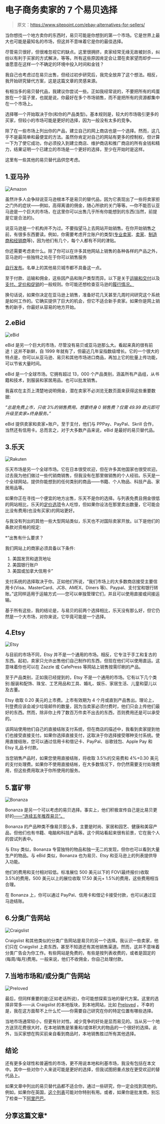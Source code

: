 # 电子商务卖家的 7 个易贝选择

> 原文：<https://www.sitepoint.com/ebay-alternatives-for-sellers/>

当你想找一个地方卖你的东西时，易贝可能是你想到的第一个市场。它是世界上最大也可能是最知名的市场，但这并不意味着它是你的最佳选择。

尽管易贝很好，但很难忽视它的缺点。这里很拥挤，卖家经常无缘无故被封杀，纠纷以有利于买家的方式解决，等等。所有这些原因肯定会让潜在卖家望而却步——谁愿意在这样一个不确定的环境中投入时间和金钱？

我自己也考虑过在易贝出售，但经过初步研究后，我完全放弃了这个想法。相反，我开始研究替代方案，这是这篇文章的灵感来源。

有相当多的易贝替代品，我建议你尝试一些。正如我经常说的，不要把所有的鸡蛋放在一个篮子里，也就是说，你最好在多个市场销售，而不是把所有的资源都集中在一个市场上。

选择哪一个开始取决于你(和你的产品类型)。基本规则是，较大的市场吸引更多的买家，但较小的市场可能是更好的选择，因为一般没有太多的竞争。

除了在一些市场上列出你的产品，建立自己的网上商店也是一个选择。然而，这几乎不是最简单和最便宜的方法。虽然你肯定对自己的网站有更多的控制权，但计算一下为了使它成功，你必须投入到建立商店、维护商店和推广商店的所有金钱和精力，结果证明一个已建立的市场是一个更好的选择，至少在开始时是这样。

这里有一些其他的易贝替代品供您考虑。

## 1.亚马孙

![Amazon](img/4cc677ec62f385d13f3f36100471bcb3.png)

虽然许多人会争辩说亚马逊根本不是易贝的替代品，因为它表现出了一些将卖家拒之门外的症状——例如，高得离谱的佣金，随心所欲的关门等等。—你不能否认亚马逊是一个巨大的市场，在这里你可以出售几乎所有你能想到的东西(当然，前提是它是合法的)。

说亚马逊是一个机构并不为过。不要指望马上去网站开始销售。在你开始销售之前，有很多东西要读。例如，你需要考虑开立账户的类型([专业卖家](https://services.amazon.com/content/sell-on-amazon.htm/ref=footer_soa?ld=AZFSSOA-dT1)、[卖家](http://www.amazon.com/b/ref=footer_vend?ie=UTF8&node=10659983011)、[制造商和经销商](http://www.amazon.com/b/ref=footer_B2B_MM?ie=UTF8&node=11436294011)等)，因为他们有几个，每个人都有不同的津贴。

你还需要考虑卖什么。除了你可以在许多其他网站上销售的各种各样的产品之外，亚马逊的一些独特之处在于你可以销售服务

[自行发布](http://www.amazon.com/gp/seller-account/mm-summary-page.html?ie=UTF8&ld=AZFooterSelfPublish&topic=200260520)。名单上的其他易贝城市都不具备这一点。

至于付款、运输和佣金，这些因产品和账户类型而异。以下是关于[运输和交付](http://www.amazon.com/gp/help/customer/display.html/ref=footer_shiprates?ie=UTF8&nodeId=468520)以及[支付、定价和促销](http://www.amazon.com/gp/help/customer/display.html/ref=hp_left_v4_sib?ie=UTF8&nodeId=513058)的一般规则。你可能还想检查亚马逊的[履行情况。](https://services.amazon.com/fulfillment-by-amazon/benefits.htm/ref=asus_fba_fnav)

换句话说，如果你决定在亚马逊上销售，准备好花几天甚至几周时间研究这个系统是如何工作的。它确实提供了巨大的机会，但它不适合新手卖家。如果你是网上销售的新手，你最好从容易的地方开始。

## 2.eBid

![eBid](img/44aaa1fba9ae5a7d6820c2ab60e03414.png)

eBid 是另一个巨大的市场，尽管没有易贝或亚马逊那么大。看起来真的很有前途！这并不新鲜，自 1999 年就有了，但最近几年呈指数级增长。它的一个很大的特点是，你可以从亚马逊、易贝和其他市场进口商品，再加上它的批量上传功能，可以节省大量时间。

eBid 是一个全球市场。它拥有超过 13，000 个产品类别，涵盖所有产品组，从书籍和技术，到服装和家居用品。也可以批发销售。

我喜欢在主页上清楚地说明佣金，潜在卖家不必浏览无数页面来获得这些重要数据:

*“总是免费上市，只收 3%的销售费用。想要终身 0 销售费？仅需 49.99 欧元即可升级至卖家+终身服务。”*

eBid 提供卖家和卖家+账户。至于支付，他们与 PPPay、PayPal、Skrill 合作，当然还有信用卡。总而言之，对于大多数产品来说，eBid 是最好的易贝替代品。

## 3.乐天

![Rakuten](img/e9ebf8926826bec56222ae6c9a7a80c0.png)

乐天市场是另一个全球市场。它在日本很受欢迎，但在许多其他国家也很受欢迎。过去我为他们做过一些代销商销售，但我没有在那里做销售的个人经验。乐天是一个全球网站，提供你能想到的任何类别的商品——书籍、个人物品、科技产品、家居用品等。

如果你正在寻找一个便宜的地方出售，乐天不是你的选择。与列表免费且佣金很低的网站相比，乐天的[定价选项](http://www.rakuten.com/sell#pricing)令人吃惊，但如果你设法在那里卖出数量，它可能会比没有费用(也没有买家)的网站更好。

与我没有列出的其他一些大型网站类似，乐天也不对国际卖家开放。以下是他们的条款对资格的规定:

 *“出售有什么要求？

我们网站上的商家必须具备以下条件:

1.  美国发货和退货地址
2.  美国银行账户
3.  美国或加拿大信用卡”

支付系统的选择取决于你。正如他们所说，“我们市场上的大多数商店接受主要信用卡(Visa、MasterCard、JCB、AMEX、Diners 等)、Paypal、支付宝和银行转账。”这同样适用于运输方式——您可以单独管理它们，并且可以使用直接或间接运输。

基于所有这些，我的结论是，与易贝的前两个选择相比，乐天没有那么好，但它仍然是一个大市场，对你来说，它毕竟可能是一个选择。

## 4.Etsy

![Etsy](img/b7228d40b1f1b0ad8b72c22e7124714d.png)

与目前的市场不同，Etsy 并不是一个通用的市场。相反，它专注于手工和复古的东西。起初，卖家只允许出售他们自己制作的东西，但现在他们可以使用直运。这意味着你也可以在 Zazzle 或 CafePress 等网站上销售按需印刷的产品。

至于产品类别，正如我已经提到的，Etsy 不是一个通用的市场。它有以下几个类别:服装和配饰、珠宝、工艺用品和工具、婚礼、娱乐、家居生活、儿童和婴儿以及古董。

Etsy 收取 0.20 美元的上市费。上市有效期为 4 个月或直到产品售出。理论上，刊登费应该会减少垃圾邮件的数量，因为当卖家必须付费时，他们只会上传他们最好的东西。然而，除非你上传了数百万件卖不出去的东西，否则费用还是可以承受的。

该网站使用他们自己的直接结账支付系统，但在商店的描述中，我看到卖家提到他们也接受直接支付。如果你选择直接支付，这取决于你选择接受哪种支付系统。使用直接结账，您可以通过信用卡和借记卡、PayPal、谷歌钱包、Apple Pay 和 Etsy 礼品卡付款。

当您销售产品时，如果您使用直接结账，将收取 3.5%的交易费和 4%+0.30 美元的支付处理费。如果你不使用直接结帐，在大多数情况下，你仍然需要支付处理费用，但这些费用取决于你所使用的服务。

## 5.富矿带

![Bonanza](img/abfadddf0ad969752c46f7394c6757da.png)

Bonanza 是另一个可以考虑的易贝选择。事实上，他们积极宣传自己是比易贝更好的[——“连续五年推荐易贝”。](http://www.bonanza.com/ebay_alternative)

Bonanza 的产品种类不像易贝那么多，主要是时尚、家居和园艺、健康和美容产品，但他们也有书籍、电脑和科技产品等。这个网站看起来很有前景，它在我个人的尝试列表中。

与 Etsy 类似，Bonanza 专营独特的物品和独一无二的发现，但你也可以看到大量生产的物品。与 eBid 类似，Bonanza 也为易贝、Etsy 和亚马逊上的列表提供导入功能。

他们的费用和支付相对较低。标准展位 500 美元以下的 FOV(最终报价)收取 3.5%的费用，500 美元以上的展位收取 17.50 美元+ 1.5%的费用，这些费用相当合理。

在 Bonanza 上，你可以通过 PayPal、信用卡和借记卡接受付款，也可以通过亚马逊结账。

## 6.分类广告网站

![Craigslist](img/ec23f7c3bb99f6c4ab3bbaf366b31f3c.png)

Craigslist 和其他类似的分类广告网站是易贝的另一个选择。我认识一些卖家，他们只在 Craigslist 上卖东西，甚至不知道还有其他销售渠道。然而，这并不意味着分类广告会为你工作。有些网站是免费的，有些是按列表收费的，或者是固定的(每周/每月)费用。一般来说，他们不收佣金，你自己处理付款。

## 7.当地市场和/或分类广告网站

![Preloved](img/e2f7153a0d18ace14743523802361993.png)

最后，但同样重要的是(正如老话所说)，你可能想探索当地的替代方案。这里的选择非常多——从 Craigslist 的本地版块，到本地网站，比如 [Preloved](http://preloved.co.uk) 。不幸的是，我在这方面帮不上什么忙——你需要自己研究在你的特定位置有哪些选择。

当地市场通常较小，但更有针对性。减少竞争的好处是显而易见的。当从另一个地方送货花费很大时，在本地销售是笨重和/或体积大的物品的一个很好的选择。此外，当买家想在购买前亲自看到商品时，本地销售胜过所有其他选择。

## 结论

还有更多全球性和普遍性的市场，更不用说本地和利基市场，我没有包括在本文中。其中一些对你个人来说可能是更好的选择，但我试图把重点放在更受欢迎的替代品上。

如果文章中列出的易贝替代品都不适合你，通过一些研究，你一定会找到其他的。例如，如果你在英国，[这个列表](http://www.ebay-alternatives.co.uk/)可能对你特别有用。或者，如果你是批发商，别忘了检查一下[阿里巴巴](http://www.alibaba.com)。

## 分享这篇文章*